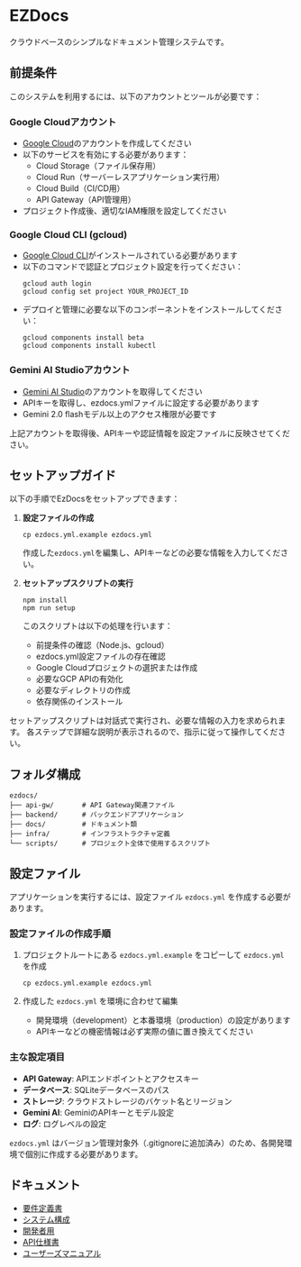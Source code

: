 # EZDocs

クラウドベースのシンプルなドキュメント管理システムです。

## 前提条件

このシステムを利用するには、以下のアカウントとツールが必要です：

### Google Cloudアカウント
- [Google Cloud](https://cloud.google.com/)のアカウントを作成してください
- 以下のサービスを有効にする必要があります：
  - Cloud Storage（ファイル保存用）
  - Cloud Run（サーバーレスアプリケーション実行用）
  - Cloud Build（CI/CD用）
  - API Gateway（API管理用）
- プロジェクト作成後、適切なIAM権限を設定してください

### Google Cloud CLI (gcloud)
- [Google Cloud CLI](https://cloud.google.com/sdk/docs/install)がインストールされている必要があります
- 以下のコマンドで認証とプロジェクト設定を行ってください：
  ```
  gcloud auth login
  gcloud config set project YOUR_PROJECT_ID
  ```
- デプロイと管理に必要な以下のコンポーネントをインストールしてください：
  ```
  gcloud components install beta
  gcloud components install kubectl
  ```

### Gemini AI Studioアカウント
- [Gemini AI Studio](https://ai.google.dev/)のアカウントを取得してください
- APIキーを取得し、ezdocs.ymlファイルに設定する必要があります
- Gemini 2.0 flashモデル以上のアクセス権限が必要です

上記アカウントを取得後、APIキーや認証情報を設定ファイルに反映させてください。

## セットアップガイド

以下の手順でEzDocsをセットアップできます：

1. **設定ファイルの作成**
   ```
   cp ezdocs.yml.example ezdocs.yml
   ```
   作成した`ezdocs.yml`を編集し、APIキーなどの必要な情報を入力してください。

2. **セットアップスクリプトの実行**
   ```
   npm install
   npm run setup
   ```
   このスクリプトは以下の処理を行います：
   - 前提条件の確認（Node.js、gcloud）
   - ezdocs.yml設定ファイルの存在確認
   - Google Cloudプロジェクトの選択または作成
   - 必要なGCP APIの有効化
   - 必要なディレクトリの作成
   - 依存関係のインストール

セットアップスクリプトは対話式で実行され、必要な情報の入力を求められます。
各ステップで詳細な説明が表示されるので、指示に従って操作してください。

## フォルダ構成

```
ezdocs/
├── api-gw/       # API Gateway関連ファイル
├── backend/      # バックエンドアプリケーション
├── docs/         # ドキュメント類
├── infra/        # インフラストラクチャ定義
└── scripts/      # プロジェクト全体で使用するスクリプト
```

## 設定ファイル

アプリケーションを実行するには、設定ファイル `ezdocs.yml` を作成する必要があります。

### 設定ファイルの作成手順

1. プロジェクトルートにある `ezdocs.yml.example` をコピーして `ezdocs.yml` を作成
   ```
   cp ezdocs.yml.example ezdocs.yml
   ```

2. 作成した `ezdocs.yml` を環境に合わせて編集
   - 開発環境（development）と本番環境（production）の設定があります
   - APIキーなどの機密情報は必ず実際の値に置き換えてください

### 主な設定項目

- **API Gateway**: APIエンドポイントとアクセスキー
- **データベース**: SQLiteデータベースのパス
- **ストレージ**: クラウドストレージのバケット名とリージョン
- **Gemini AI**: GeminiのAPIキーとモデル設定
- **ログ**: ログレベルの設定

`ezdocs.yml` はバージョン管理対象外（.gitignoreに追加済み）のため、各開発環境で個別に作成する必要があります。

## ドキュメント

- [要件定義書](docs/req.md)
- [システム構成](docs/system.md)
- [開発者用](docs/dev.md)
- [API仕様書](docs/api.md)
- [ユーザーズマニュアル](docs/user.md)